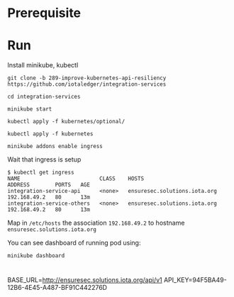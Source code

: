 # Prerequisite


# Run

Install minikube, kubectl

```
git clone -b 289-improve-kubernetes-api-resiliency https://github.com/iotaledger/integration-services

cd integration-services

minikube start

kubectl apply -f kubernetes/optional/

kubectl apply -f kubernetes

minikube addons enable ingress
```

Wait that ingress is setup

```
$ kubectl get ingress
NAME                         CLASS    HOSTS                          ADDRESS        PORTS   AGE
integration-service-api      <none>   ensuresec.solutions.iota.org   192.168.49.2   80      13m
integration-service-others   <none>   ensuresec.solutions.iota.org   192.168.49.2   80      13m
```

Map in `/etc/hosts` the association `192.168.49.2` to hostname `ensuresec.solutions.iota.org`

You can see dashboard of running pod using:

`minikube dashboard`

# 

BASE_URL=http://ensuresec.solutions.iota.org/api/v1
API_KEY=94F5BA49-12B6-4E45-A487-BF91C442276D


